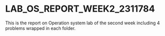 # LAB_OS_REPORT_WEEK2_2311784
This is the report on Operation system lab of the second week including 4 problems wrapped in each folder.
